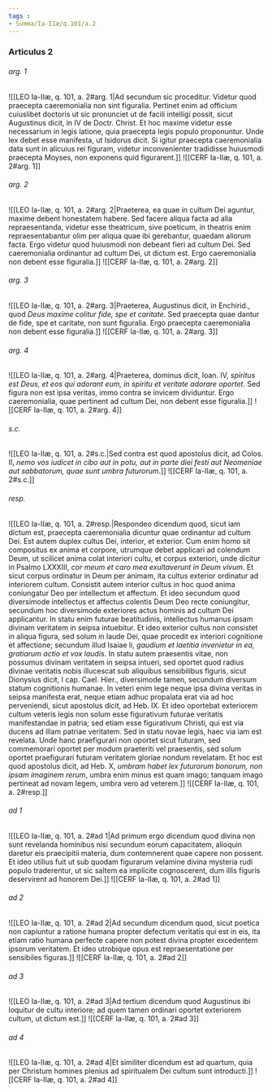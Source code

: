 ```yaml
---
tags : 
- Summa/Ia-IIæ/q.101/a.2
---
```


### Articulus 2

###### arg. 1
![[LEO Ia-IIæ, q. 101, a. 2#arg. 1|Ad secundum sic proceditur. Videtur quod praecepta caeremonialia non sint figuralia. Pertinet enim ad officium cuiuslibet doctoris ut sic pronunciet ut de facili intelligi possit, sicut Augustinus dicit, in IV de Doctr. Christ. Et hoc maxime videtur esse necessarium in legis latione, quia praecepta legis populo proponuntur. Unde lex debet esse manifesta, ut Isidorus dicit. Si igitur praecepta caeremonialia data sunt in alicuius rei figuram, videtur inconvenienter tradidisse huiusmodi praecepta Moyses, non exponens quid figurarent.]]
![[CERF Ia-IIæ, q. 101, a. 2#arg. 1]]

###### arg. 2
![[LEO Ia-IIæ, q. 101, a. 2#arg. 2|Praeterea, ea quae in cultum Dei aguntur, maxime debent honestatem habere. Sed facere aliqua facta ad alia repraesentanda, videtur esse theatricum, sive poeticum, in theatris enim repraesentabantur olim per aliqua quae ibi gerebantur, quaedam aliorum facta. Ergo videtur quod huiusmodi non debeant fieri ad cultum Dei. Sed caeremonialia ordinantur ad cultum Dei, ut dictum est. Ergo caeremonialia non debent esse figuralia.]]
![[CERF Ia-IIæ, q. 101, a. 2#arg. 2]]

###### arg. 3
![[LEO Ia-IIæ, q. 101, a. 2#arg. 3|Praeterea, Augustinus dicit, in Enchirid., quod *Deus maxime colitur fide, spe et caritate*. Sed praecepta quae dantur de fide, spe et caritate, non sunt figuralia. Ergo praecepta caeremonialia non debent esse figuralia.]]
![[CERF Ia-IIæ, q. 101, a. 2#arg. 3]]

###### arg. 4
![[LEO Ia-IIæ, q. 101, a. 2#arg. 4|Praeterea, dominus dicit, Ioan. IV, *spiritus est Deus, et eos qui adorant eum, in spiritu et veritate adorare oportet*. Sed figura non est ipsa veritas, immo contra se invicem dividuntur. Ergo caeremonialia, quae pertinent ad cultum Dei, non debent esse figuralia.]]
![[CERF Ia-IIæ, q. 101, a. 2#arg. 4]]

###### s.c.
![[LEO Ia-IIæ, q. 101, a. 2#s.c.|Sed contra est quod apostolus dicit, ad Colos. II, *nemo vos iudicet in cibo aut in potu, aut in parte diei festi aut Neomeniae aut sabbatorum, quae sunt umbra futurorum*.]]
![[CERF Ia-IIæ, q. 101, a. 2#s.c.]]

###### resp.
![[LEO Ia-IIæ, q. 101, a. 2#resp.|Respondeo dicendum quod, sicut iam dictum est, praecepta caeremonialia dicuntur quae ordinantur ad cultum Dei. Est autem duplex cultus Dei, interior, et exterior. Cum enim homo sit compositus ex anima et corpore, utrumque debet applicari ad colendum Deum, ut scilicet anima colat interiori cultu, et corpus exteriori, unde dicitur in Psalmo LXXXIII, *cor meum et caro mea exultaverunt in Deum vivum*. Et sicut corpus ordinatur in Deum per animam, ita cultus exterior ordinatur ad interiorem cultum. Consistit autem interior cultus in hoc quod anima coniungatur Deo per intellectum et affectum. Et ideo secundum quod diversimode intellectus et affectus colentis Deum Deo recte coniungitur, secundum hoc diversimode exteriores actus hominis ad cultum Dei applicantur. In statu enim futurae beatitudinis, intellectus humanus ipsam divinam veritatem in seipsa intuebitur. Et ideo exterior cultus non consistet in aliqua figura, sed solum in laude Dei, quae procedit ex interiori cognitione et affectione; secundum illud Isaiae li, *gaudium et laetitia invenietur in ea, gratiarum actio et vox laudis*. In statu autem praesentis vitae, non possumus divinam veritatem in seipsa intueri, sed oportet quod radius divinae veritatis nobis illucescat sub aliquibus sensibilibus figuris, sicut Dionysius dicit, I cap. Cael. Hier., diversimode tamen, secundum diversum statum cognitionis humanae. In veteri enim lege neque ipsa divina veritas in seipsa manifesta erat, neque etiam adhuc propalata erat via ad hoc perveniendi, sicut apostolus dicit, ad Heb. IX. Et ideo oportebat exteriorem cultum veteris legis non solum esse figurativum futurae veritatis manifestandae in patria; sed etiam esse figurativum Christi, qui est via ducens ad illam patriae veritatem. Sed in statu novae legis, haec via iam est revelata. Unde hanc praefigurari non oportet sicut futuram, sed commemorari oportet per modum praeteriti vel praesentis, sed solum oportet praefigurari futuram veritatem gloriae nondum revelatam. Et hoc est quod apostolus dicit, ad Heb. X, *umbram habet lex futurorum bonorum, non ipsam imaginem rerum*, umbra enim minus est quam imago; tanquam imago pertineat ad novam legem, umbra vero ad veterem.]]
![[CERF Ia-IIæ, q. 101, a. 2#resp.]]

###### ad 1
![[LEO Ia-IIæ, q. 101, a. 2#ad 1|Ad primum ergo dicendum quod divina non sunt revelanda hominibus nisi secundum eorum capacitatem, alioquin daretur eis praecipitii materia, dum contemnerent quae capere non possent. Et ideo utilius fuit ut sub quodam figurarum velamine divina mysteria rudi populo traderentur, ut sic saltem ea implicite cognoscerent, dum illis figuris deservirent ad honorem Dei.]]
![[CERF Ia-IIæ, q. 101, a. 2#ad 1]]

###### ad 2
![[LEO Ia-IIæ, q. 101, a. 2#ad 2|Ad secundum dicendum quod, sicut poetica non capiuntur a ratione humana propter defectum veritatis qui est in eis, ita etiam ratio humana perfecte capere non potest divina propter excedentem ipsorum veritatem. Et ideo utrobique opus est repraesentatione per sensibiles figuras.]]
![[CERF Ia-IIæ, q. 101, a. 2#ad 2]]

###### ad 3
![[LEO Ia-IIæ, q. 101, a. 2#ad 3|Ad tertium dicendum quod Augustinus ibi loquitur de cultu interiore; ad quem tamen ordinari oportet exteriorem cultum, ut dictum est.]]
![[CERF Ia-IIæ, q. 101, a. 2#ad 3]]

###### ad 4
![[LEO Ia-IIæ, q. 101, a. 2#ad 4|Et similiter dicendum est ad quartum, quia per Christum homines plenius ad spiritualem Dei cultum sunt introducti.]]
![[CERF Ia-IIæ, q. 101, a. 2#ad 4]]

